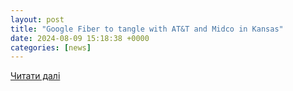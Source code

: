 ```yaml
---
layout: post
title: "Google Fiber to tangle with AT&T and Midco in Kansas"
date: 2024-08-09 15:18:38 +0000
categories: [news]
---
```


[Читати далі](https://www.lightreading.com/fttx/google-fiber-to-tangle-with-midco-and-at-t-in-kansas)
